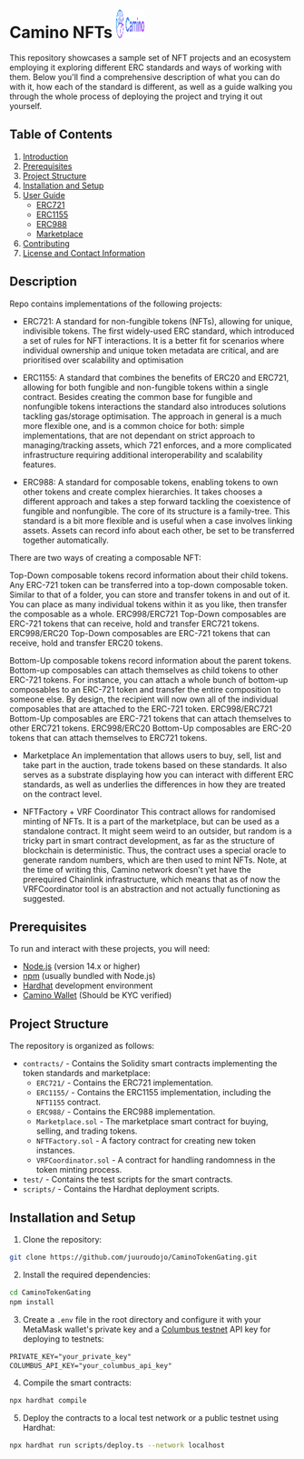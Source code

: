 # Camino NFTs <img src="https://github.com/juuroudojo/images/blob/main/camino-logo.png" width="50" height="50" />
This repository showcases a sample set of NFT projects and an ecosystem employing it exploring different ERC standards and ways of working with them. Below you'll find a comprehensive description of what you can do with it, how each of the standard is different, as well as a guide walking you through the whole process of deploying the project and trying it out yourself.

## Table of Contents

1. [Introduction](#introduction)
2. [Prerequisites](#prerequisites)
3. [Project Structure](#project-structure)
4. [Installation and Setup](#installation-and-setup)
5. [User Guide](#user-guide)
   - [ERC721](#erc721)
   - [ERC1155](#erc1155)
   - [ERC988](#erc988)
   - [Marketplace](#marketplace)
6. [Contributing](#contributing)
7. [License and Contact Information](#license-and-contact-information)

## Description

Repo contains implementations of the following projects:

- ERC721: A standard for non-fungible tokens (NFTs), allowing for unique, indivisible tokens. The first widely-used ERC standard, which introduced a set of rules for NFT interactions. It is a better fit for scenarios where individual ownership and unique token metadata are critical, and are prioritised over scalability and optimisation

- ERC1155: A standard that combines the benefits of ERC20 and ERC721, allowing for both fungible and non-fungible tokens within a single contract. Besides creating the common base for fungible and nonfungible tokens interactions the standard also introduces solutions tackling gas/storage optimisation.
The approach in general is a much more flexible one, and is a common choice for both: simple implementations, that are not dependant on strict approach to managing/tracking assets, which 721 enforces, and a more complicated infrastructure requiring additional interoperability and scalability features.

- ERC988: A standard for composable tokens, enabling tokens to own other tokens and create complex hierarchies. It takes chooses a different approach and takes a step forward tackling the coexistence of fungible and nonfungible.
The core of its structure is a family-tree. This standard is a bit more flexible and is useful when a case involves linking assets. Assets can record info about each other, be set to be transferred together automatically.

There are two ways of creating a composable NFT:

Top-Down composable tokens record information about their child tokens. Any ERC-721 token can be transferred into a top-down composable token. Similar to that of a folder, you can store and transfer tokens in and out of it. You can place as many individual tokens within it as you like, then transfer the composable as a whole.
		ERC998/ERC721 Top-Down composables are ERC-721 tokens that can receive, hold and transfer ERC721 tokens.
		ERC998/ERC20 Top-Down composables are ERC-721 tokens that can receive, hold and transfer ERC20 tokens.


Bottom-Up composable tokens record information about the parent tokens. Bottom-up composables can attach themselves as child tokens to other ERC-721 tokens. For instance, you can attach a whole bunch of bottom-up composables to an ERC-721 token and transfer the entire composition to someone else. By design, the recipient will now own all of the individual composables that are attached to the ERC-721 token.
		ERC998/ERC721 Bottom-Up composables are ERC-721 tokens that can attach themselves to other ERC721 tokens.
		ERC998/ERC20 Bottom-Up composables are ERC-20 tokens that can attach themselves to ERC721 tokens.


- Marketplace 
An implementation that allows users to buy, sell, list and take part in the auction, trade tokens based on these standards. It also serves as a substrate displaying how you can interact with different ERC standards, as well as underlies the differences in how they are treated on the contract level.

- NFTFactory + VRF Coordinator
This contract allows for randomised minting of NFTs. It is a part of the marketplace, but can be used as a standalone contract. It might seem weird to an outsider, but random is a tricky part in smart contract development, as far as the structure of blockchain is deterministic. Thus, the contract uses a special oracle to generate random numbers, which are then used to mint NFTs. Note, at the time of writing this, Camino network doesn't yet have the prerequired Chainlink infrastructure, which means that as of now the VRFCoordinator tool is an abstraction and not actually functioning as suggested.

## Prerequisites

To run and interact with these projects, you will need:

- [Node.js](https://nodejs.org/en/download/) (version 14.x or higher)
- [npm](https://www.npmjs.com/get-npm) (usually bundled with Node.js)
- [Hardhat](https://hardhat.org/getting-started/#overview) development environment
- [Camino Wallet](https://wallet.camino.foundation/) (Should be KYC verified)

## Project Structure

The repository is organized as follows:

- `contracts/` - Contains the Solidity smart contracts implementing the token standards and marketplace:
  - `ERC721/` - Contains the ERC721 implementation.
  - `ERC1155/` - Contains the ERC1155 implementation, including the `NFT1155` contract.
  - `ERC988/` - Contains the ERC988 implementation.
  - `Marketplace.sol` - The marketplace smart contract for buying, selling, and trading tokens.
  - `NFTFactory.sol` - A factory contract for creating new token instances.
  - `VRFCoordinator.sol` - A contract for handling randomness in the token minting process.
- `test/` - Contains the test scripts for the smart contracts.
- `scripts/` - Contains the Hardhat deployment scripts.

## Installation and Setup

1. Clone the repository:

```bash
git clone https://github.com/juuroudojo/CaminoTokenGating.git
```

2. Install the required dependencies:

```bash
cd CaminoTokenGating
npm install
```

3. Create a `.env` file in the root directory and configure it with your MetaMask wallet's private key and a [Columbus testnet]() API key for deploying to testnets:

```dotenv
PRIVATE_KEY="your_private_key"
COLUMBUS_API_KEY="your_columbus_api_key"
```

4. Compile the smart contracts:

```bash
npx hardhat compile
```

5. Deploy the contracts to a local test network or a public testnet using Hardhat:

```bash
npx hardhat run scripts/deploy.ts --network localhost
```

